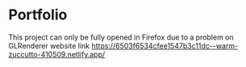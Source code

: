 # Portfolio
This project can only be fully opened in Firefox due to a problem on GLRenderer website
link https://6503f6534cfee1547b3c11dc--warm-zuccutto-410509.netlify.app/
